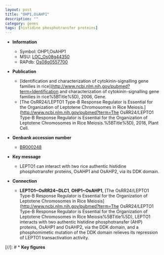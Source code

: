 ```yaml
---
layout: post
title: "OHP1,OsAHP1"
description: ""
category: genes
tags: [histidine phosphotransfer proteins]
---
```


* **Information**  
    + Symbol: OHP1,OsAHP1  
    + MSU: [LOC_Os08g44350](http://rice.uga.edu/cgi-bin/ORF_infopage.cgi?orf=LOC_Os08g44350)  
    + RAPdb: [Os08g0557700](http://rapdb.dna.affrc.go.jp/viewer/gbrowse_details/irgsp1?name=Os08g0557700)  

* **Publication**  
    + [Identification and characterization of cytokinin-signalling gene families in rice](http://www.ncbi.nlm.nih.gov/pubmed?term=Identification and characterization of cytokinin-signalling gene families in rice%5BTitle%5D), 2006, Gene.
    + [The OsRR24/LEPTO1 Type-B Response Regulator is Essential for the Organization of Leptotene Chromosomes in Rice Meiosis.](http://www.ncbi.nlm.nih.gov/pubmed?term=The OsRR24/LEPTO1 Type-B Response Regulator is Essential for the Organization of Leptotene Chromosomes in Rice Meiosis.%5BTitle%5D), 2018, Plant Cell.

* **Genbank accession number**  
    + [BR000248](http://www.ncbi.nlm.nih.gov/nuccore/BR000248)

* **Key message**  
    + LEPTO1 can interact with two rice authentic histidine phosphotransfer proteins, OsAHP1 and OsAHP2, via its DDK domain.

* **Connection**  
    + __LEPTO1~OsRR24~DLC1__, __OHP1~OsAHP1__, [The OsRR24/LEPTO1 Type-B Response Regulator is Essential for the Organization of  Leptotene Chromosomes in Rice Meiosis](http://www.ncbi.nlm.nih.gov/pubmed?term=The OsRR24/LEPTO1 Type-B Response Regulator is Essential for the Organization of  Leptotene Chromosomes in Rice Meiosis%5BTitle%5D), LEPTO1 interacts with two authentic histidine phosphotransfer (AHP) proteins, OsAHP1 and OsAHP2, via the DDK domain, and a phosphomimetic mutation of the DDK domain relieves its repression of LEPTO1 transactivation activity.

[//]: # * **Key figures**  


